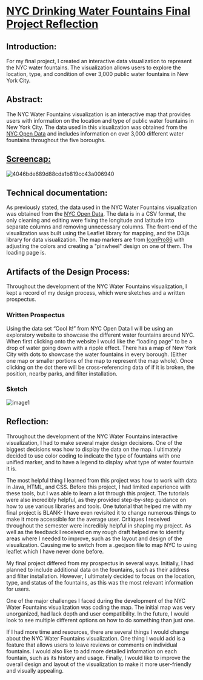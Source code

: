 # [NYC Drinking Water Fountains Final Project Reflection](https://elizabethgarrison.github.io/Garrison/NYC_Water_Fountains/)

## Introduction:

For my final project, I created an interactive data visualization to represent the NYC water fountains. The visualization allows users to explore the location, type, and condition of over 3,000 public water fountains in New York City. 

## Abstract:

The NYC Water Fountains visualization is an interactive map that provides users with information on the location and type of public water fountains in New York City. The data used in this visualization was obtained from the [NYC Open Data](https://data.cityofnewyork.us/Environment/NYC-Parks-Drinking-Fountains/622h-mkfu) and includes information on over 3,000 different water fountains throughout the five boroughs.

## [Screencap:](https://i.gyazo.com/4046bde689d88cda1b819cc43a006940.gif)
![4046bde689d88cda1b819cc43a006940](https://github.com/ElizabethGarrison/Garrison/assets/105076696/ef09d84c-2dd0-46bf-905c-52a9a66b986a)


## Technical documentation:

As previously stated, the data used in the NYC Water Fountains visualization was obtained from the [NYC Open Data](https://data.cityofnewyork.us/Environment/NYC-Parks-Drinking-Fountains/622h-mkfu). The data is in a CSV format, the only cleaning and editing were fixing the longitude and latitude into separate columns and removing unnecessary columns. The front-end of the visualization was built using the Leaflet library for mapping, and the D3.js library for data visualization. The map markers are from [IconPro86](https://www.flaticon.com/free-icon/location_9805378?term=map+marker&page=2&position=20&origin=tag&related_id=9805378) with adjusting the colors and creating a "pinwheel" design on one of them. The loading page is. 

## Artifacts of the Design Process:

Throughout the development of the NYC Water Fountains visualization, I kept a record of my design process, which were sketches and a written prospectus.

### Written Prospectus
Using the data set “Cool It!” from NYC Open Data  I will be using an exploratory website to showcase the different water fountains around NYC. When first clicking onto the website I would like the “loading page” to be a drop of water going down with a ripple effect. There has a map of New York City with dots to showcase the water fountains in every borough. (Either one map or smaller portions of the map to represent the map whole). Once clicking on the dot there will be cross-referencing data of if it is broken, the position, nearby parks, and filter installation. 

### Sketch
![image1](https://github.com/ElizabethGarrison/Garrison/assets/105076696/14caeeb8-3b33-442e-ad74-1ac40dbe7279)


## Reflection:

Throughout the development of the NYC Water Fountains interactive visualization, I had to make several major design decisions. One of the biggest decisions was how to display the data on the map. I ultimately decided to use color coding to indicate the type of fountains with one unified marker, and to have a legend to display what type of water fountain it is.

The most helpful thing I learned from this project was how to work with data in Java, HTML, and CSS. Before this project, I had limited experience with these tools, but I was able to learn a lot through this project. The tutorials were also incredibly helpful, as they provided step-by-step guidance on how to use various libraries and tools. One tutorial that helped me with my final project is BLANK- I have even revisited it to change numerous things to make it more accessible for the average user. Critiques I received throughout the semester were incredibly helpful in shaping my project. As well as the feedback I received on my rough draft helped me to identify areas where I needed to improve, such as the layout and design of the visualization. Causing me to switch from a .geojson file to map NYC to using leaflet which I have never done before. 

My final project differed from my prospectus in several ways. Initially, I had planned to include additional data on the fountains, such as their address and filter installation. However, I ultimately decided to focus on the location, type, and status of the fountains, as this was the most relevant information for users.

One of the major challenges I faced during the development of the NYC Water Fountains visualization was coding the map. The initial map was very unorganized, had lack depth and user compatibility. In the future, I would look to see multiple different options on how to do something than just one.

If I had more time and resources, there are several things I would change about the NYC Water Fountains visualization. One thing I would add is a feature that allows users to leave reviews or comments on individual fountains. I would also like to add more detailed information on each fountain, such as its history and usage. Finally, I would like to improve the overall design and layout of the visualization to make it more user-friendly and visually appealing.
